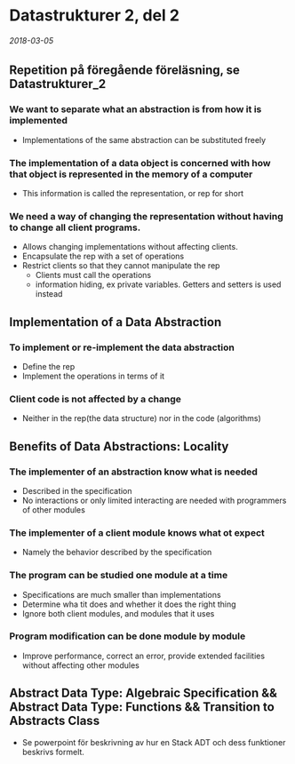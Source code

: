 # Datastrukturer 2, del 2
###### 2018-03-05

## Repetition på föregående föreläsning, se Datastrukturer_2

### We want to separate what an abstraction is from how it is implemented

- Implementations of the same abstraction can be substituted freely

### The implementation of a data object is concerned with how that object is represented in the memory of a computer

- This information is called the representation, or rep for short

### We need a way of changing the representation without having to change all client programs.

 - Allows changing implementations without affecting clients.
 - Encapsulate the rep with a set of operations
 - Restrict clients so that they cannot manipulate the rep
    - Clients must call the operations
    - information hiding, ex private variables. Getters and setters is used instead

## Implementation of a Data Abstraction
### To implement or re-implement the data abstraction
- Define the rep
- Implement the operations in terms of it

### Client code is not affected by a change
- Neither in the rep(the data structure) nor in the code (algorithms)

## Benefits of Data Abstractions: Locality

### The implementer of an abstraction know what is needed
- Described in the specification
- No interactions or only limited interacting are needed with programmers of other modules

### The implementer of a client module knows what ot expect
- Namely the behavior described by the specification

### The program can be studied one module at a time
- Specifications are much smaller than implementations
- Determine wha tit does and whether it does the right thing
- Ignore both client modules, and modules that it uses
### Program modification can be done module by module
- Improve performance, correct an error, provide extended facilities without affecting other modules


##  Abstract Data Type: Algebraic Specification &&  Abstract Data Type: Functions && Transition to Abstracts Class
- Se powerpoint för beskrivning av hur en Stack ADT och dess funktioner beskrivs formelt.
